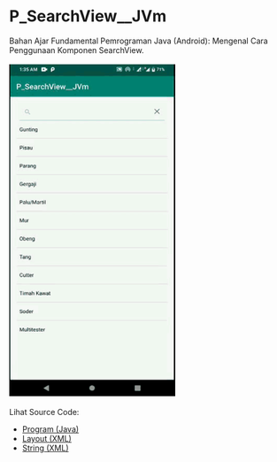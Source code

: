 # P_SearchView__JVm
Bahan Ajar Fundamental Pemrograman Java (Android): Mengenal Cara Penggunaan Komponen SearchView.<br><br>
<img src="https://github.com/RizkyKhapidsyah/P_SearchView__JVm/blob/master/result/R20191206_013555.gif" height=600px width=300px><br><br>
Lihat Source Code:<br>
- <a href="https://github.com/RizkyKhapidsyah/P_SearchView__JVm/blob/master/app/src/main/java/com/rizkykhapidsyah/p_searchview__jvm/MainActivity.java">Program (Java)</a><br>
- <a href="https://github.com/RizkyKhapidsyah/P_SearchView__JVm/blob/master/app/src/main/res/layout/activity_main.xml">Layout (XML)</a><br>
- <a href="https://github.com/RizkyKhapidsyah/P_SearchView__JVm/blob/master/app/src/main/res/values/strings.xml">String (XML)</a>

